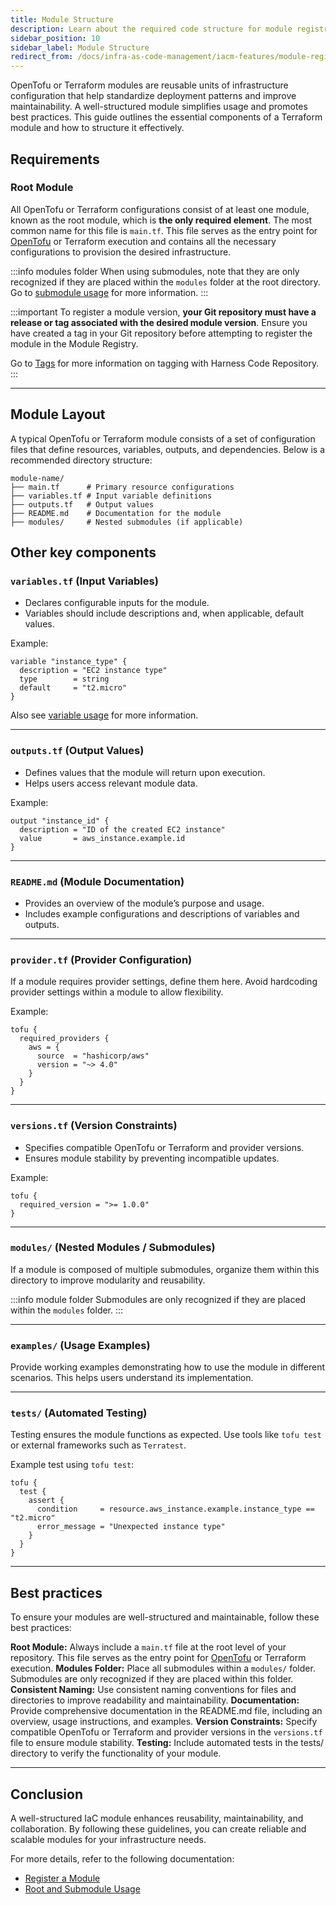 ```yaml
---
title: Module Structure
description: Learn about the required code structure for module registry.
sidebar_position: 10
sidebar_label: Module Structure
redirect_from: /docs/infra-as-code-management/iacm-features/module-registry/module-registry-code-structure
---
```


OpenTofu or Terraform modules are reusable units of infrastructure configuration that help standardize deployment patterns and improve maintainability. A well-structured module simplifies usage and promotes best practices. This guide outlines the essential components of a Terraform module and how to structure it effectively.

## Requirements
### Root Module
All OpenTofu or Terraform configurations consist of at least one module, known as the root module, which is **the only required element**. The most common name for this file is `main.tf`. This file serves as the entry point for [OpenTofu](https://opentofu.org/) or Terraform execution and contains all the necessary configurations to provision the desired infrastructure.

:::info modules folder
When using submodules, note that they are only recognized if they are placed within the `modules` folder at the root directory. 
Go to [submodule usage](/docs/infra-as-code-management/registry/module-registry/root-sub-module-usage) for more information.
:::

:::important
To register a module version, **your Git repository must have a release or tag associated with the desired module version**. Ensure you have created a tag in your Git repository before attempting to register the module in the Module Registry.

Go to [Tags](/docs/code-repository/work-in-repos/tag/) for more information on tagging with Harness Code Repository.
:::

---
## Module Layout
A typical OpenTofu or Terraform module consists of a set of configuration files that define resources, variables, outputs, and dependencies. Below is a recommended directory structure:

```
module-name/
├── main.tf      # Primary resource configurations
├── variables.tf # Input variable definitions
├── outputs.tf   # Output values
├── README.md    # Documentation for the module
├── modules/     # Nested submodules (if applicable)
```

## Other key components
### `variables.tf` (Input Variables)
- Declares configurable inputs for the module.
- Variables should include descriptions and, when applicable, default values.

Example:
```hcl
variable "instance_type" {
  description = "EC2 instance type"
  type        = string
  default     = "t2.micro"
}
```
Also see [variable usage](/docs/infra-as-code-management/manage-projects/connectors-variables) for more information.

---
### `outputs.tf` (Output Values)
- Defines values that the module will return upon execution.
- Helps users access relevant module data.

Example:
```hcl
output "instance_id" {
  description = "ID of the created EC2 instance"
  value       = aws_instance.example.id
}
```

---
### `README.md` (Module Documentation)
- Provides an overview of the module’s purpose and usage.
- Includes example configurations and descriptions of variables and outputs.

---
### `provider.tf` (Provider Configuration)
If a module requires provider settings, define them here. Avoid hardcoding provider settings within a module to allow flexibility.

Example:
```hcl
tofu {
  required_providers {
    aws = {
      source  = "hashicorp/aws"
      version = "~> 4.0"
    }
  }
}
```

---
### `versions.tf` (Version Constraints)
- Specifies compatible OpenTofu or Terraform and provider versions.
- Ensures module stability by preventing incompatible updates.

Example:
```hcl
tofu {
  required_version = ">= 1.0.0"
}
```

---
### `modules/` (Nested Modules / Submodules)
If a module is composed of multiple submodules, organize them within this directory to improve modularity and reusability.

:::info module folder
Submodules are only recognized if they are placed within the `modules` folder. 
:::

---
### `examples/` (Usage Examples)
Provide working examples demonstrating how to use the module in different scenarios. This helps users understand its implementation.

---
### `tests/` (Automated Testing)
Testing ensures the module functions as expected. Use tools like `tofu test` or external frameworks such as `Terratest`.

Example test using `tofu test`:
```hcl
tofu {
  test {
    assert {
      condition     = resource.aws_instance.example.instance_type == "t2.micro"
      error_message = "Unexpected instance type"
    }
  }
}
```

---
## Best practices
To ensure your modules are well-structured and maintainable, follow these best practices:

**Root Module:** Always include a `main.tf` file at the root level of your repository. This file serves as the entry point for [OpenTofu](https://opentofu.org/docs/language/modules/) or Terraform execution.
**Modules Folder:** Place all submodules within a `modules/` folder. Submodules are only recognized if they are placed within this folder.
**Consistent Naming:** Use consistent naming conventions for files and directories to improve readability and maintainability.
**Documentation:** Provide comprehensive documentation in the README.md file, including an overview, usage instructions, and examples.
**Version Constraints:** Specify compatible OpenTofu or Terraform and provider versions in the `versions.tf` file to ensure module stability.
**Testing:** Include automated tests in the tests/ directory to verify the functionality of your module.

---
## Conclusion
A well-structured IaC module enhances reusability, maintainability, and collaboration. By following these guidelines, you can create reliable and scalable modules for your infrastructure needs.

For more details, refer to the following documentation:
- [Register a Module](/docs/infra-as-code-management/registry/module-registry/)  
- [Root and Submodule Usage](/docs/infra-as-code-management/registry/module-registry/root-sub-module-usage)